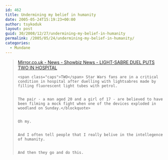 ```yaml
---
id: 462
title: Undermining my belief in humanity
date: 2005-05-24T15:19:23+00:00
author: tsykoduk
layout: post
guid: 30/2008/12/27/undermining-my-belief-in-humanity
permalink: /2005/05/24/undermining-my-belief-in-humanity/
categories:
  - Mundane
---
```

<blockquote><a href="http://www.mirror.co.uk/news/showbiz/tm_objectid=15552841&#038;method=full&#038;siteid=94762&#038;headline=light-sabre-duel-puts-two-in-hospital-name_page.html%5B/url%5D">Mirror.co.uk - News - Showbiz News - <span class="caps">LIGHT</span>-SABRE <span class="caps">DUEL PUTS TWO IN HOSPITAL</span></a>

	<span class="caps">TWO</span> Star Wars fans are in a critical condition in hospital after duelling with lightsabres made by filling fluorescent light tubes with petrol.


	The pair - a man aged 20 and a girl of 17 - are believed to have been filming a mock fight when one of the devices exploded in woodland on Sunday.</blockquote>


	Oh my.


	And I often tell people that I really belive in the intellegence of humanity.


	And then they go and do this.